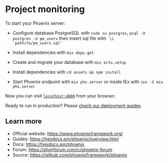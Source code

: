 # Project monitoring

To start your Phoenix server:

  
  * Configure database PostgreSQL with `sudo su postgres`, `psql -U postgres -d pm_users` then insert sql file with ` \i 'path/to/pm_users.sql'`

  * Install dependencies with `mix deps.get`
  * Create and migrate your database with `mix ecto.setup`
  * Install dependencies with `cd assets && npm install`
  * Start Phoenix endpoint with `mix phx.server` or inside IEx with `iex -S mix phx.server`

Now you can visit [`localhost:4000`](http://localhost:4000) from your browser.

Ready to run in production? Please [check our deployment guides](https://hexdocs.pm/phoenix/deployment.html).

## Learn more

  * Official website: https://www.phoenixframework.org/
  * Guides: https://hexdocs.pm/phoenix/overview.html
  * Docs: https://hexdocs.pm/phoenix
  * Forum: https://elixirforum.com/c/phoenix-forum
  * Source: https://github.com/phoenixframework/phoenix



